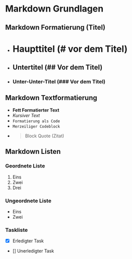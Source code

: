 # Markdown Grundlagen

## Markdown Formatierung (Titel)
- # Haupttitel (# vor dem Titel)
- ## Untertitel (## Vor dem Titel)
- ### Unter-Unter-Titel (### Vor dem Titel)

## Markdown Textformatierung
- **Fett Formatierter Text**
- *Kursiver Text*
- ` Formatierung als Code `
- ``` Merzeiliger Codeblock ```
- > Block Quote (Zitat)

## Markdown Listen

### Geordnete Liste
1. Eins
2. Zwei
3. Drei

### Ungeordnete Liste
- Eins
- Zwei

### Taskliste
- [x] Erledigter Task
- [] Unerledigter Task


